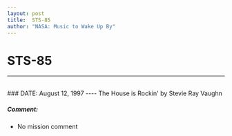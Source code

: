 ```yaml
---
layout: post
title:  STS-85
author: "NASA: Music to Wake Up By"
---
```


# STS-85
----
<br/>
### DATE: August 12, 1997
----
The House is Rockin' by Stevie Ray Vaughn

##### Comment:
* No mission comment
